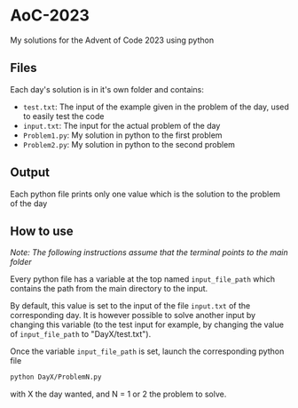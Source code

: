 
# AoC-2023

My solutions for the Advent of Code 2023 using python

## Files

Each day's solution is in it's own folder and contains:

- `test.txt`: The input of the example given in the problem of the day, used to easily test the code
- `input.txt`: The input for the actual problem of the day
- `Problem1.py`: My solution in python to the first problem
- `Problem2.py`: My solution in python to the second problem

## Output

Each python file prints only one value which is the solution to the problem of the day

## How to use

_Note: The following instructions assume that the terminal points to the main folder_

Every python file has a variable at the top named `input_file_path` which contains the path from the main directory to the input. 

By default, this value is set to the input of the file `input.txt` of the corresponding day. It is however possible to solve another input by changing this variable (to the test input for example, by changing the value of `input_file_path` to "DayX/test.txt").

Once the variable `input_file_path` is set, launch the corresponding python file

```bash
python DayX/ProblemN.py
```

with X the day wanted, and N = 1 or 2 the problem to solve.

